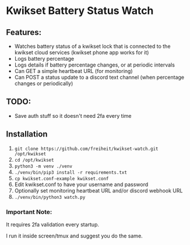 # Kwikset Battery Status Watch

## Features:

- Watches battery status of a kwikset lock that is connected to the kwikset
  cloud services (kwikset phone app works for it)
- Logs battery percentage
- Logs details if battery percentage changes, or at periodic intervals
- Can GET a simple heartbeat URL (for monitoring)
- Can POST a status update to a discord text channel (when percentage
  changes or periodically)

## TODO:

- Save auth stuff so it doesn't need 2fa every time

## Installation

1. `git clone https://github.com/freiheit/kwikset-watch.git /opt/kwikset`
2. `cd /opt/kwikset`
3. `python3 -m venv ./venv`
4. `./venv/bin/pip3 install -r requirements.txt`
5. `cp kwikset.conf-example kwikset.conf`
4. Edit kwikset.conf to have your username and password
5. Optionally set monitoring heartbeat URL and/or discord webhook URL
6. `./venv/bin/python3 watch.py`

### Important Note:

It requires 2fa validation every startup.

I run it inside screen/tmux and suggest you do the same.
